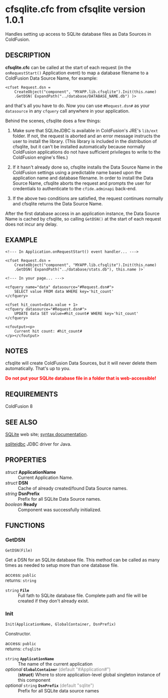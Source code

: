 # cfsqlite.cfc from cfsqlite version 1.0.1

Handles setting up access to SQLite database files as Data Sources in ColdFusion.

## DESCRIPTION

**cfsqlite.cfc** can be called at the start of each request (in the `onRequestStart()` Application event) to map a database filename to a ColdFusion Data Source Name, for example:

    <cfset Request.dsn =
        CreateObject("component", "MYAPP.lib.cfsqlite").Init(this.name)
        .GetDSN( ExpandPath("../database/DATABASE_NAME.db") )>

and that's all you have to do. Now you can use `#Request.dsn#` as your `datasource` in any `cfquery` call anywhere in your application.

Behind the scenes, cfsqlite does a few things:

1. Make sure that SQLiteJDBC is available in ColdFusion's JRE's `lib/ext` folder. If not, the request is aborted and an error message instructs the user to install the library. (This library is included in the distribution of cfsqlite, but it can't be installed automatically because normally ColdFusion applications do not have sufficient privileges to write to the ColdFusion engine's files.)

2. If it hasn't already done so, cfsqlite installs the Data Source Name in the ColdFusion settings using a predictable name based upon the application name and database filename. In order to install the Data Source Name, cfsqlite aborts the request and prompts the user for credentials to authenticate to the `cfide.adminapi` back-end.

3. If the above two conditions are satisfied, the request continues normally and cfsqlite returns the Data Source Name.

After the first database access in an application instance, the Data Source Name is cached by cfsqlite, so calling `GetDSN()` at the start of each request does not incur any delay.

## EXAMPLE

    <!--- In Application.onRequestStart() event handler... --->
    
    <cfset Request.dsn =
        CreateObject("component", "MYAPP.lib.cfsqlite").Init(this.name)
        .GetDSN( ExpandPath("../database/stats.db"), this.name )>`
    
    <!--- In your page... --->
	
    <cfquery name="data" datasource="#Request.dsn#">
        SELECT value FROM data WHERE key='hit_count'
    </cfquery>
    
    <cfset hit_count=data.value + 1>
    <cfquery datasource="#Request.dsn#">
        UPDATE data SET value=#hit_count# WHERE key='hit_count'
    </cfquery>
    
    <cfoutput><p>
        Current hit count: #hit_count#
    </p></cfoutput>

## NOTES

cfsqlite will create ColdFusion Data Sources, but it will never delete them automatically. That's up to you.

<b style="color: red;">Do not put your SQLite database file in a folder that is web-accessible!</b>

## REQUIREMENTS

ColdFusion 8

## SEE ALSO

[SQLite](http://sqlite.org/) web site; [syntax documentation](http://sqlite.org/lang.html).

[sqlitejdbc](http://www.zentus.com/sqlitejdbc/) JDBC driver for Java.

## PROPERTIES

<dl><dt><i>struct</i> <b>ApplicationName</b></dt>
<dd>Current Application Name.</dd>
<dt><i>struct</i> <b>DSN</b></dt>
<dd>Cache of already created/found Data Source names.</dd>
<dt><i>string</i> <b>DsnPrefix</b></dt>
<dd>Prefix for all SQLite Data Source names.</dd>
<dt><i>boolean</i> <b>Ready</b></dt>
<dd>Component was successfully initialized.</dd></dl>

## FUNCTIONS

### GetDSN

`GetDSN(File)`

Get a DSN for an SQLite database file. This method can be called as many times as needed to setup more than one database file.

access: `public`<br>
returns: `string`

<dl><dt><code>string</code> <b><code>File</code></b></dt><dd>Full fath to SQLite database file. Complete path and file will be created if they don't already exist.</dd></dl>

### Init

`Init(ApplicationName, GlobalContainer, DsnPrefix)`

Constructor.

access: `public`<br>
returns: `cfsqlite`

<dl><dt><code>string</code> <b><code>ApplicationName</code></b></dt><dd>The name of the current application</dd>

<dt><i>optional</i> <b><code>GlobalContainer</code></b> <span style="color: Gray;">(default "#Application#")</span></dt><dd>(<b>struct</b>) Where to store application-level global singleton instance of this component</dd>

<dt><i>optional</i> <code>string</code> <b><code>DsnPrefix</code></b> <span style="color: Gray;">(default "sqlite")</span></dt><dd>Prefix for all SQLite data source names</dd></dl>
